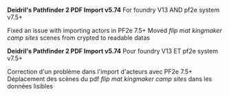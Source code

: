 **Deidril's Pathfinder 2 PDF Import v5.74**
For foundry V13 AND pf2e system v7.5+

Fixed an issue with importing actors in PF2e 7.5+
Moved *flip mat kingmaker camp sites* scenes from crypted to readable datas

**Deidril's Pathfinder 2 PDF Import v5.74**
Pour foundry V13 ET pf2e system v7.5+

Correction d'un problème dans l'import d'acteurs avec PF2e 7.5+
Déplacement des scènes du pdf *flip mat kingmaker camp sites* dans les données lisibles
